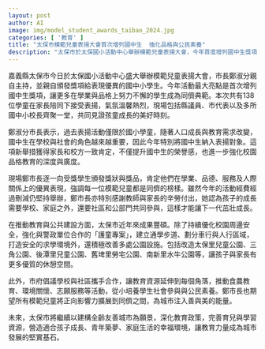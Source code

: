 ```yaml
---
layout: post
author: AI
image: img/model_student_awards_taibao_2024.jpg
categories: [ '教育' ]
title: "太保市模範兒童表揚大會首次增列國中生  強化品格與公民素養"
description: "太保市於太保國小活動中心舉辦模範兒童表揚大會，今年首度增列國中生獎項，共138位學生受獎，由市長鄭淑分親自頒獎與表揚，肯定學業與品格並重的學生表現。現場氣氛溫馨，獲得家長與校方肯定。市府近年持續優化校園與公共設施，推動社區合作與多元教育，期望以全齡友善政策打造幸福宜居城市。"
---
```

嘉義縣太保市今日於太保國小活動中心盛大舉辦模範兒童表揚大會，市長鄭淑分親自主持，並親自頒發獎項給表現優異的國中小學生。今年活動最大亮點是首次增列國中生獎項，讓更多在學業與品格上努力不懈的學生成為同儕典範。本次共有138位學童在家長陪同下接受表揚，氣氛溫馨熱烈，現場包括縣議員、市代表以及多所國中小校長齊聚一堂，共同見證孩童成長的美好時刻。

鄭淑分市長表示，過去表揚活動僅限於國小學童，隨著人口成長與教育需求改變，國中生在學校與社會的角色越來越重要，因此今年特別將國中生納入表揚對象。這項新舉措獲得家長和校方一致肯定，不僅提升國中生的榮譽感，也進一步強化校園品格教育的深度與廣度。

現場鄭市長逐一向受獎學生頒發獎狀與獎品，肯定他們在學業、品德、服務及人際關係上的優異表現，強調每一位模範兒童都是同儕的榜樣。雖然今年的活動經費經過刪減仍堅持舉辦，鄭市長亦特別感謝教師與家長的辛勞付出，她認為孩子的成長需要學校、家庭之外，還要社區和公部門共同參與，這樣才能讓下一代茁壯成長。

在推動教育與公共建設方面，太保市近年來成果豐碩。除了持續優化校園周邊安全，強化與警政單位合作的「護童專案」，建立通學步道、劃分車行與人行區域，打造安全的求學環境外，還積極改善多處公園設施。包括改造太保里兒童公園、三角公園、後潭里兒童公園、舊埤里勞宅公園、南新里水牛公園等，讓孩子與家長有更多優質的休憩空間。

此外，市府倡議學校與社區攜手合作，讓教育資源延伸到每個角落，推動食農教育、環境關懷、志願服務等活動，從小培養學生社會參與與公民素養。鄭市長也期望所有模範兒童將正向影響力擴展到同儕之間，為城市注入善與美的能量。

未來，太保市將繼續以建構全齡友善城市為願景，深化教育政策，完善育兒與學習資源，營造適合孩子成長、青年築夢、家庭生活的幸福環境，讓教育力量成為城市發展的堅實基石。